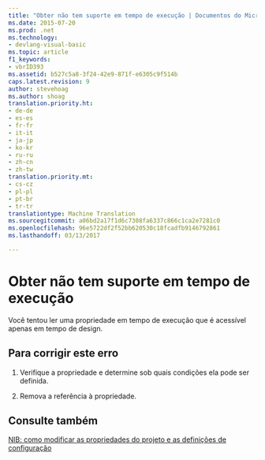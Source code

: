 ```yaml
---
title: "Obter não tem suporte em tempo de execução | Documentos do Microsoft"
ms.date: 2015-07-20
ms.prod: .net
ms.technology:
- devlang-visual-basic
ms.topic: article
f1_keywords:
- vbrID393
ms.assetid: b527c5a8-3f24-42e9-871f-e6305c9f514b
caps.latest.revision: 9
author: stevehoag
ms.author: shoag
translation.priority.ht:
- de-de
- es-es
- fr-fr
- it-it
- ja-jp
- ko-kr
- ru-ru
- zh-cn
- zh-tw
translation.priority.mt:
- cs-cz
- pl-pl
- pt-br
- tr-tr
translationtype: Machine Translation
ms.sourcegitcommit: a06bd2a17f1d6c7308fa6337c866c1ca2e7281c0
ms.openlocfilehash: 96e5722df2f52bb620530c18fcadfb9146792861
ms.lasthandoff: 03/13/2017

---
```

# <a name="get-not-supported-at-run-time"></a>Obter não tem suporte em tempo de execução
Você tentou ler uma propriedade em tempo de execução que é acessível apenas em tempo de design.  
  
## <a name="to-correct-this-error"></a>Para corrigir este erro  
  
1.  Verifique a propriedade e determine sob quais condições ela pode ser definida.  
  
2.  Remova a referência à propriedade.  
  
## <a name="see-also"></a>Consulte também  
 [NIB: como modificar as propriedades do projeto e as definições de configuração](http://msdn.microsoft.com/en-us/e7184bc5-2f2b-4b4f-aa9a-3ecfcbc48b67)
